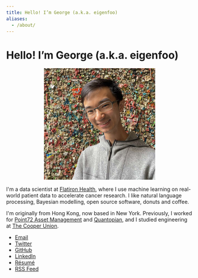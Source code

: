 ```yaml
---
title: Hello! I’m George (a.k.a. eigenfoo)
aliases:
  - /about/
---
```


# Hello! I’m George (a.k.a. eigenfoo)

<center>
  <img src="/assets/images/profile-pic.jpg" alt="A photo of George in front of the Great Gum Wall of Seattle."> 
</center>

I'm a data scientist at [Flatiron Health](https://flatiron.com/), where I use
machine learning on real-world patient data to accelerate cancer research. I
like natural language processing, Bayesian modelling, open source software,
donuts and coffee.

I'm originally from Hong Kong, now based in New York. Previously, I worked for
[Point72 Asset Management](https://www.point72.com) and
[Quantopian](https://en.wikipedia.org/wiki/Quantopian), and I studied engineering at [The
Cooper Union](http://cooper.edu/welcome).

- [Email](mailto:hello[æ]georgeho.org)
- [Twitter](https://twitter.com/_eigenfoo/)
- [GitHub](https://github.com/eigenfoo/)
- [LinkedIn](https://www.linkedin.com/in/eigenfoo/)
- [Résumé](/assets/resume.pdf)
- [RSS Feed](/feed.xml)
